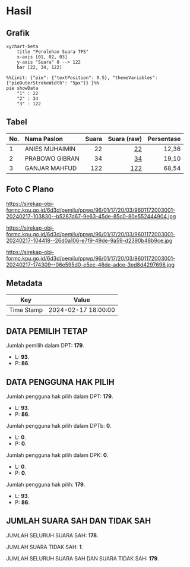 # Hasil

## Grafik

```mermaid
xychart-beta
    title "Perolehan Suara TPS"
    x-axis [01, 02, 03]
    y-axis "Suara" 0 --> 122
    bar [22, 34, 122]
```

```mermaid
%%{init: {"pie": {"textPosition": 0.5}, "themeVariables": {"pieOuterStrokeWidth": "5px"}} }%%
pie showData
    "1" : 22
    "2" : 34
    "3" : 122
```

## Tabel

| No. | Nama Paslon    | Suara | Suara (raw) | Persentase |
|:--- |:-------------- | -----:| -----------:| ----------:|
| 1   | ANIES MUHAIMIN | 22    | [22][p-1]   | 12,36      |
| 2   | PRABOWO GIBRAN | 34    | [34][p-2]   | 19,10      |
| 3   | GANJAR MAHFUD  | 122   | [122][p-3]  | 68,54      |


[p-1]: https://github.com/gigit-pemilu/pemilu-2024-96-papua-barat-daya/blob/main/pilpres/hitung-suara/sub/96-papua-barat-daya/sub/01-sorong/sub/17-klabot/sub/2003-indiwi/sub/001-tps/sub/paslon-1.txt
[p-2]: https://github.com/gigit-pemilu/pemilu-2024-96-papua-barat-daya/blob/main/pilpres/hitung-suara/sub/96-papua-barat-daya/sub/01-sorong/sub/17-klabot/sub/2003-indiwi/sub/001-tps/sub/paslon-2.txt
[p-3]: https://github.com/gigit-pemilu/pemilu-2024-96-papua-barat-daya/blob/main/pilpres/hitung-suara/sub/96-papua-barat-daya/sub/01-sorong/sub/17-klabot/sub/2003-indiwi/sub/001-tps/sub/paslon-3.txt

## Foto C Plano

https://sirekap-obj-formc.kpu.go.id/6d3d/pemilu/ppwp/96/01/17/20/03/9601172003001-20240217-103830--b5287d67-9e63-45de-85c0-80e552444904.jpg

https://sirekap-obj-formc.kpu.go.id/6d3d/pemilu/ppwp/96/01/17/20/03/9601172003001-20240217-104418--26d0a106-e7f9-49de-9a59-d2390b48b9ce.jpg

https://sirekap-obj-formc.kpu.go.id/6d3d/pemilu/ppwp/96/01/17/20/03/9601172003001-20240217-174309--06e595d0-e5ec-46de-adce-3ed8d4297698.jpg


## Metadata

| Key        | Value               |
| ---------- | ------------------- |
| Time Stamp | 2024-02-17 18:00:00 |


## DATA PEMILIH TETAP

Jumlah pemilih dalam DPT: **179**.
 * L: **93**.
 * P: **86**.

## DATA PENGGUNA HAK PILIH

Jumlah pengguna hak pilih dalam DPT: **179**.
 * L: **93**.
 * P: **86**.

Jumlah pengguna hak pilih dalam DPTb: **0**.
 * L: **0**.
 * P: **0**.

Jumlah pengguna hak pilih dalam DPK: **0**.
 * L: **0**.
 * P: **0**.

Jumlah pengguna hak pilih: **179**.
 * L: **93**.
 * P: **86**.

## JUMLAH SUARA SAH DAN TIDAK SAH

JUMLAH SELURUH SUARA SAH: **178**.

JUMLAH SUARA TIDAK SAH: **1**.

JUMLAH SELURUH SUARA SAH DAN SUARA TIDAK SAH: **179**.


